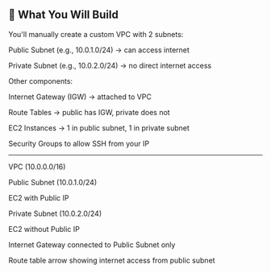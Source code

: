 🧱 What You Will Build
---
You'll manually create a custom VPC with 2 subnets:

Public Subnet (e.g., 10.0.1.0/24) → can access internet

Private Subnet (e.g., 10.0.2.0/24) → no direct internet access

Other components:

Internet Gateway (IGW) → attached to VPC

Route Tables → public has IGW, private does not

EC2 Instances → 1 in public subnet, 1 in private subnet

Security Groups to allow SSH from your IP

---

VPC (10.0.0.0/16)

Public Subnet (10.0.1.0/24)

EC2 with Public IP

Private Subnet (10.0.2.0/24)

EC2 without Public IP

Internet Gateway connected to Public Subnet only

Route table arrow showing internet access from public subnet

